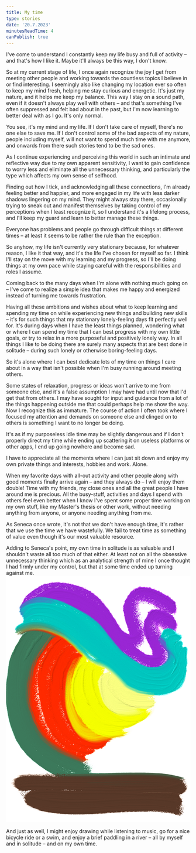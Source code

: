 ```yaml
---
title: My time
type: stories
date: '20.7.2023'
minutesReadTime: 4
canPublish: true
---
```


I've come to understand I constantly keep my life busy and full of activity – and that's how I like it. Maybe it'll always be this way, I don't know. 

So at my current stage of life, I once again recognize the joy I get from meeting other people and working towards the countless topics I believe in or find interesting. I seemingly also like changing my location ever so often to keep my mind fresh, helping me stay curious and energetic. It's just my nature, and it helps me keep my balance. This way I stay on a sound path, even if it doesn't always play well with others – and that's something I've often suppressed and felt bad about in the past, but I'm now learning to better deal with as I go. It's only normal.

You see, it's my mind and my life. If I don't take care of myself, there's no one else to save me. If I don't control some of the bad aspects of my nature, people including myself, will not want to spend much time with me anymore, and onwards from there such stories tend to be the sad ones.

As I continue experiencing and perceiving this world in such an intimate and reflective way due to my own apparent sensitivity, I want to gain confidence to worry less and eliminate all the unnecessary thinking, and particularly the type which affects my own sense of selfhood. 

Finding out how I tick, and acknowledging all these connections, I'm already feeling better and happier, and more engaged in my life with less darker shadows lingering on my mind. They might always stay there, occasionally trying to sneak out and manifest themselves by taking control of my perceptions when I least recognize it, so I understand it's a lifelong process, and I'll keep my guard and learn to better manage these things. 

Everyone has problems and people go through difficult things at different times – at least it seems to be rather the rule than the exception. 

So anyhow, my life isn't currently very stationary because, for whatever reason, I like it that way, and it's the life I've chosen for myself so far. I think I'll stay on the move with my learning and my progress, so I'll be doing things at my own pace while staying careful with the responsibilities and roles I assume. 

Coming back to the many days when I'm alone with nothing much going on – I've come to realize a simple idea that makes me happy and energized instead of turning me towards frustration.

Having all these ambitions and wishes about what to keep learning and spending my time on while experiencing new things and building new skills – it's for such things that my stationary lonely-feeling days fit perfectly well for. It's during days when I have the least things planned, wondering what or where I can spend my time that I can best progress with my own little goals, or try to relax in a more purposeful and positively lonely way. In all things I like to be doing there are surely many aspects that are best done in solitude – during such lonely or otherwise boring-feeling days. 

So it's alone where I can best dedicate lots of my time on things I care about in a way that isn't possible when I'm busy running around meeting others.

Some states of relaxation, progress or ideas won't arrive to me from someone else, and it's a false assumption I may have had until now that I'd get that from others. I may have sought for input and guidance from a lot of the things happening outside me that could perhaps help me show the way. Now I recognize this as immature. The course of action I often took where I focused my attention and demands on someone else and clinged on to others is something I want to no longer be doing.  

It's as if my purposeless idle time may be slightly dangerous and if I don't properly direct my time while ending up scattering it on useless platforms or other apps, I end up going nowhere and become sad.

I have to appreciate all the moments where I can just sit down and enjoy my own private things and interests, hobbies and work. Alone.

When my favorite days with all-out activity and other people along with good moments finally arrive again – and they always do – I will enjoy them double! Time with my friends, my close ones and all the great people I have around me is precious. All the busy-stuff, activities and days I spend with others feel even better when I know I've spent some proper time working on my own stuff, like my Master's thesis or other work, without needing anything from anyone, or anyone needing anything from me. 

As Seneca once wrote, it's not that we don't have enough time, it's rather that we use the time we have wastefully. We fail to treat time as something of value even though it's our most valuable resource. 

Adding to Seneca's point, my own time in solitude is as valuable and I shouldn't waste all too much of that either. At least not on all the obsessive unnecessary thinking which as an analytical strength of mine I once thought I had firmly under my control, but that at some time ended up turning against me. 
![AltText {768x432}{priority}{caption: Abstract SL}](abstract-painting-sl.png)

And just as well, I might enjoy drawing while listening to music, go for a nice bicycle ride or a swim, and enjoy a brief paddling in a river – all by myself and in solitude – and on my own time. 

